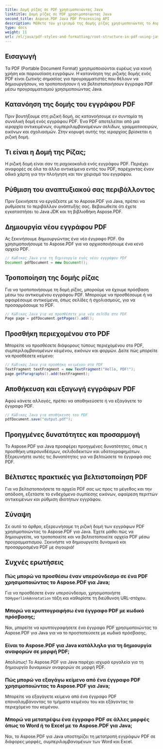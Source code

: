 ```yaml
---
title: Δομή ρίζας σε PDF χρησιμοποιώντας Java
linktitle: Δομή ρίζας σε PDF χρησιμοποιώντας Java
second_title: Aspose.PDF Java PDF Processing API
description: Μάθετε τον χειρισμό της δομής ρίζας χρησιμοποιώντας το Aspose.PDF. Δημιουργήστε, τροποποιήστε και βελτιώστε αρχεία PDF.
type: docs
weight: 11
url: /el/java/pdf-styles-and-formatting/root-structure-in-pdf-using-java/
---
```


## Εισαγωγή

Τα PDF (Portable Document Format) χρησιμοποιούνται ευρέως για κοινή χρήση και παρουσίαση εγγράφων. Η κατανόηση της ριζικής δομής ενός PDF είναι ζωτικής σημασίας για προγραμματιστές που θέλουν να δημιουργήσουν, να τροποποιήσουν ή να βελτιστοποιήσουν έγγραφα PDF μέσω προγραμματισμού χρησιμοποιώντας Java.

## Κατανόηση της δομής του εγγράφου PDF

Πριν βουτήξουμε στη ριζική δομή, ας κατανοήσουμε εν συντομία τη συνολική δομή ενός εγγράφου PDF. Ένα PDF αποτελείται από μια ιεραρχία αντικειμένων, συμπεριλαμβανομένων σελίδων, γραμματοσειρών, εικόνων και σχολιασμών. Στην κορυφή αυτής της ιεραρχίας βρίσκεται η ριζική δομή.

## Τι είναι η Δομή της Ρίζας;

Η ριζική δομή είναι σαν τη ραχοκοκαλιά ενός εγγράφου PDF. Περιέχει αναφορές σε όλα τα άλλα αντικείμενα εντός του PDF, παρέχοντας έναν οδικό χάρτη για την πλοήγηση και τον χειρισμό του εγγράφου. 

## Ρύθμιση του αναπτυξιακού σας περιβάλλοντος

Πριν ξεκινήσετε να εργάζεστε με το Aspose.PDF για Java, πρέπει να ρυθμίσετε το περιβάλλον ανάπτυξής σας. Βεβαιωθείτε ότι έχετε εγκαταστήσει το Java JDK και τη βιβλιοθήκη Aspose.PDF.

## Δημιουργία νέου εγγράφου PDF

Ας ξεκινήσουμε δημιουργώντας ένα νέο έγγραφο PDF. Θα χρησιμοποιήσουμε το Aspose.PDF για να αρχικοποιήσουμε ένα κενό αρχείο PDF.

```java
// Κώδικας Java για τη δημιουργία ενός νέου εγγράφου PDF
Document pdfDocument = new Document();
```

## Τροποποίηση της δομής ρίζας

Για να τροποποιήσουμε τη δομή ρίζας, μπορούμε να έχουμε πρόσβαση μέσω του αντικειμένου εγγράφου PDF. Μπορούμε να προσθέσουμε ή να αφαιρέσουμε αντικείμενα, όπως σελίδες ή σχολιασμούς, για να προσαρμόσουμε το PDF.

```java
// Κώδικας Java για να προσθέσετε μια νέα σελίδα στο PDF
Page page = pdfDocument.getPages().add();
```

## Προσθήκη περιεχομένου στο PDF

Μπορείτε να προσθέσετε διάφορους τύπους περιεχομένου στο PDF, συμπεριλαμβανομένων κειμένου, εικόνων και φορμών. Δείτε πώς μπορείτε να προσθέσετε κείμενο:

```java
// Κώδικας Java για προσθήκη κειμένου στο PDF
TextFragment textFragment = new TextFragment("Hello, PDF!");
page.getParagraphs().add(textFragment);
```

## Αποθήκευση και εξαγωγή εγγράφων PDF

Αφού κάνετε αλλαγές, πρέπει να αποθηκεύσετε ή να εξαγάγετε το έγγραφο PDF.

```java
// Κώδικας Java για αποθήκευση του PDF
pdfDocument.save("output.pdf");
```

## Προηγμένες δυνατότητες και προσαρμογή

Το Aspose.PDF για Java προσφέρει προηγμένες δυνατότητες, όπως η προσθήκη υπερσυνδέσμων, σελιδοδεικτών και υδατογραφημάτων. Εξερευνήστε αυτές τις δυνατότητες για να βελτιώσετε τα έγγραφά σας PDF.

## Βέλτιστες πρακτικές για βελτιστοποίηση PDF

Για να βελτιστοποιήσετε τα αρχεία PDF σας ως προς το μέγεθος και την απόδοση, εξετάστε το ενδεχόμενο συμπίεσης εικόνων, αφαίρεση περιττών αντικειμένων και ρύθμιση ιδιοτήτων εγγράφου.

## Σύναψη

Σε αυτό το άρθρο, εξερευνήσαμε τη ριζική δομή των εγγράφων PDF χρησιμοποιώντας το Aspose.PDF για Java. Έχετε μάθει πώς να δημιουργείτε, να τροποποιείτε και να βελτιστοποιείτε αρχεία PDF μέσω προγραμματισμού. Ξεκινήστε να δημιουργείτε δυναμικά και προσαρμοσμένα PDF με σιγουριά!

## Συχνές ερωτήσεις

### Πώς μπορώ να προσθέσω έναν υπερσύνδεσμο σε ένα PDF χρησιμοποιώντας το Aspose.PDF για Java;

Για να προσθέσετε έναν υπερσύνδεσμο, χρησιμοποιήστε το`HyperlinkAnnotation` τάξη και καθορίστε τη διεύθυνση URL-στόχου.

### Μπορώ να κρυπτογραφήσω ένα έγγραφο PDF με κωδικό πρόσβασης;

Ναι, μπορείτε να κρυπτογραφήσετε ένα έγγραφο PDF χρησιμοποιώντας το Aspose.PDF για Java για να το προστατεύσετε με κωδικό πρόσβασης.

### Είναι το Aspose.PDF για Java κατάλληλο για τη δημιουργία αναφορών σε μορφή PDF;

Απολύτως! Το Aspose.PDF για Java παρέχει ισχυρά εργαλεία για τη δημιουργία δυναμικών αναφορών σε μορφή PDF.

### Πώς μπορώ να εξαγάγω κείμενο από ένα έγγραφο PDF χρησιμοποιώντας το Aspose.PDF για Java;

Μπορείτε να εξαγάγετε κείμενο από ένα έγγραφο PDF επαναλαμβάνοντας τα τμήματα κειμένου του και εξάγοντας το περιεχόμενο του κειμένου.

### Μπορώ να μετατρέψω ένα έγγραφο PDF σε άλλες μορφές όπως το Word ή το Excel με το Aspose.PDF για Java;

Ναι, το Aspose.PDF για Java υποστηρίζει τη μετατροπή εγγράφων PDF σε διάφορες μορφές, συμπεριλαμβανομένων των Word και Excel.